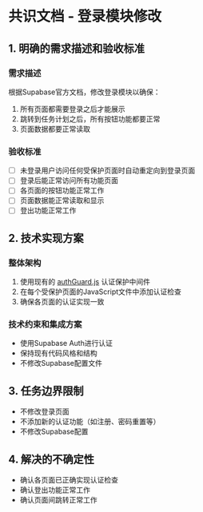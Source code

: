 # 共识文档 - 登录模块修改

## 1. 明确的需求描述和验收标准

### 需求描述
根据Supabase官方文档，修改登录模块以确保：
1. 所有页面都需要登录之后才能展示
2. 跳转到任务计划之后，所有按钮功能都要正常
3. 页面数据都要正常读取

### 验收标准
- [ ] 未登录用户访问任何受保护页面时自动重定向到登录页面
- [ ] 登录后能正常访问所有功能页面
- [ ] 各页面的按钮功能正常工作
- [ ] 页面数据能正常读取和显示
- [ ] 登出功能正常工作

## 2. 技术实现方案

### 整体架构
1. 使用现有的 [authGuard.js](file:///Users/ai/00000/js/authGuard.js) 认证保护中间件
2. 在每个受保护页面的JavaScript文件中添加认证检查
3. 确保各页面的认证实现一致

### 技术约束和集成方案
- 使用Supabase Auth进行认证
- 保持现有代码风格和结构
- 不修改Supabase配置文件

## 3. 任务边界限制
- 不修改登录页面
- 不添加新的认证功能（如注册、密码重置等）
- 不修改Supabase配置

## 4. 解决的不确定性
- 确认各页面已正确实现认证检查
- 确认登出功能正常工作
- 确认页面间跳转正常工作